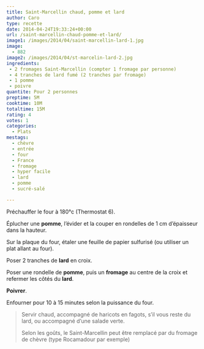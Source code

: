 ```yaml
---
title: Saint-Marcellin chaud, pomme et lard
author: Caro
type: recette
date: 2014-04-24T19:33:24+00:00
url: /saint-marcellin-chaud-pomme-et-lard/
image1: /images/2014/04/saint-marcellin-lard-1.jpg
image:
  - 882
image2: /images/2014/04/st-marcelin-lard-2.jpg
ingredients:
 - 2 fromages Saint-Marcellin (compter 1 fromage par personne)
 - 4 tranches de lard fumé (2 tranches par fromage)
 - 1 pomme
 - poivre
quantite: Pour 2 personnes
preptime: 5M
cooktime: 10M
totaltime: 15M
rating: 4
votes: 1
categories:
  - Plats
mestags:
  - chèvre
  - entrée
  - four
  - France
  - fromage
  - hyper facile
  - lard
  - pomme
  - sucré-salé

---
```

Préchauffer le four à 180°c (Thermostat 6).

Éplucher une **pomme**, l&rsquo;évider et la couper en rondelles de 1 cm d&rsquo;épaisseur dans la hauteur.

Sur la plaque du four, étaler une feuille de papier sulfurisé (ou utiliser un plat allant au four).

Poser 2 tranches de **lard** en croix.

Poser une rondelle de **pomme**, puis un **fromage** au centre de la croix et refermer les côtés du **lard**.

**Poivrer**.

Enfourner pour 10 à 15 minutes selon la puissance du four.

> Servir chaud, accompagné de haricots en fagots, s&rsquo;il vous reste du lard, ou accompagné d&rsquo;une salade verte.
>
> Selon les goûts, le Saint-Marcellin peut être remplacé par du fromage de chèvre (type Rocamadour par exemple)
